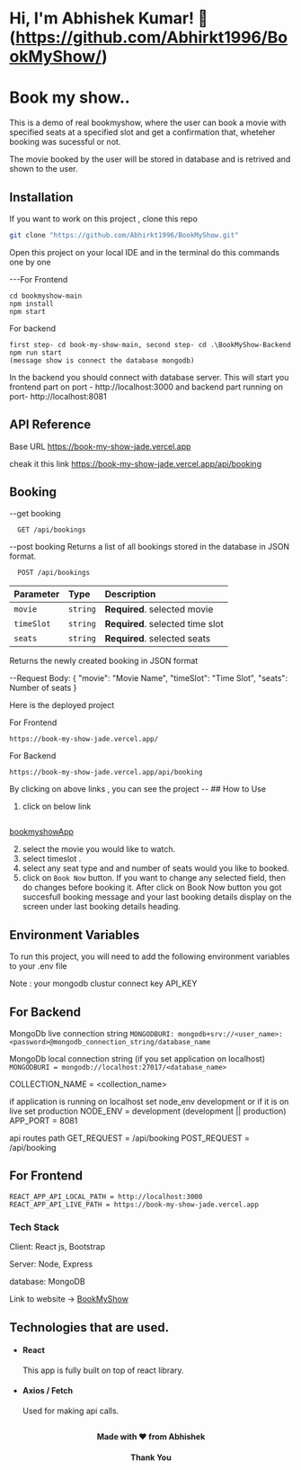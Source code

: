 # Hi, I'm Abhishek Kumar! 👋 (https://github.com/Abhirkt1996/BookMyShow/)

# Book my show..

This is a demo of real bookmyshow, where the user can book a movie with specified seats at a specified slot and get a confirmation that, wheteher booking was sucessful or not.

The movie booked by the user will be stored in database and is retrived and shown to the user.

## Installation
If you want to work on this project , clone this repo

```bash
git clone "https://github.com/Abhirkt1996/BookMyShow.git"
```
Open this project on your local IDE and in the terminal do this commands one by one

---For Frontend

 ```
cd bookmyshow-main
npm install
npm start

 ```

For backend

 ```
first step- cd book-my-show-main, second step- cd .\BookMyShow-Backend 
npm run start
(message show is connect the database mongodb)
 ```
In the backend you should connect with database server. This will start you frontend part on port - http://localhost:3000 and backend part running on port- http://localhost:8081

## API Reference
Base URL
https://book-my-show-jade.vercel.app

cheak it this link https://book-my-show-jade.vercel.app/api/booking

## Booking

--get booking
```http
  GET /api/bookings
  ```
--post booking 
Returns a list of all bookings stored in the database in JSON format.

```http
  POST /api/bookings
  ```
  
| Parameter | Type     | Description                       |
| :-------- | :------- | :-------------------------------- |
| `movie`    | `string` | **Required**. selected movie |
| `timeSlot`    | `string` | **Required**. selected time slot |
| `seats`    | `string` | **Required**. selected seats |
Returns the newly created booking in JSON format

--Request Body:
{
  "movie": "Movie Name",
  "timeSlot": "Time Slot",
  "seats": Number of seats
}

Here is the deployed project

For Frontend
```https
https://book-my-show-jade.vercel.app/
```

For Backend
```https
https://book-my-show-jade.vercel.app/api/booking
```

By clicking on above links , you can see the project
-- ## How to Use
1. click on below link
   ```https 
[bookmyshowApp](https://book-my-show-jade.vercel.app/)

2. select the movie you would like to watch.
3. select timeslot .
4. select any seat type and and number of seats would you like to booked.
5. click on ```Book Now```  button. If you want to change any selected field, then do changes before booking it.
 After click on Book Now button you got succesfull booking message and your last booking details display on the screen under last booking details heading.
 
## Environment Variables
To run this project, you will need to add the following environment variables to your .env file

Note : your mongodb clustur connect key API_KEY

## For Backend
MongoDb live connection string
`MONGODBURI: mongodb+srv://<user_name>:<password>@mongodb_connection_string/database_name `

MongoDb local connection string (if you set application on localhost)
`MONGODBURI = mongodb://localhost:27017/<database_name> `

COLLECTION_NAME = <collection_name>

if application is running on localhost set node_env development or if it is on live set production NODE_ENV =  development (development || production)
APP_PORT = 8081

api routes path
GET_REQUEST = /api/booking POST_REQUEST = /api/booking

## For Frontend
`REACT_APP_API_LOCAL_PATH = http://localhost:3000`
`REACT_APP_API_LIVE_PATH = https://book-my-show-jade.vercel.app`

### Tech Stack
Client: React js, Bootstrap

Server: Node, Express

database: MongoDB

Link to website -> [BookMyShow](https://book-my-show-jade.vercel.app/) 

## Technologies that are used.

- #### React  
    This app is fully built on top of react library.
- #### Axios / Fetch
    Used for making api calls.

##
<h4 align="center">Made with ❤️ from Abhishek </h4>
<h4 align="center">Thank You</h4>
